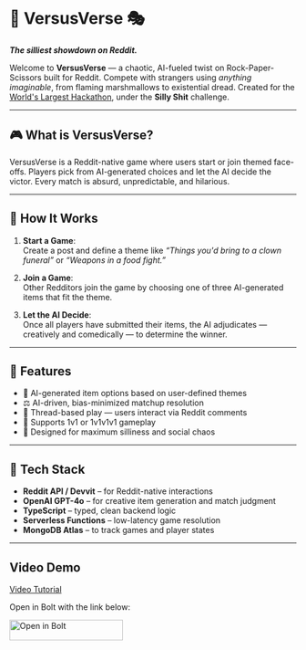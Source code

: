 # 🥊 VersusVerse 🎭
**_The silliest showdown on Reddit._**

Welcome to **VersusVerse** — a chaotic, AI-fueled twist on Rock-Paper-Scissors built for Reddit. Compete with strangers using *anything imaginable*, from flaming marshmallows to existential dread. Created for the [World's Largest Hackathon](https://worldslargesthackathon.devpost.com/), under the **Silly Shit** challenge.

---

## 🎮 What is VersusVerse?

VersusVerse is a Reddit-native game where users start or join themed face-offs. Players pick from AI-generated choices and let the AI decide the victor. Every match is absurd, unpredictable, and hilarious.

---

## 🧠 How It Works

1. **Start a Game**:  
   Create a post and define a theme like _“Things you'd bring to a clown funeral”_ or _“Weapons in a food fight.”_

2. **Join a Game**:  
   Other Redditors join the game by choosing one of three AI-generated items that fit the theme.

3. **Let the AI Decide**:  
   Once all players have submitted their items, the AI adjudicates — creatively and comedically — to determine the winner.

---

## 🧩 Features

- 🎨 AI-generated item options based on user-defined themes  
- ⚖️ AI-driven, bias-minimized matchup resolution  
- 🧵 Thread-based play — users interact via Reddit comments  
- 👥 Supports 1v1 or 1v1v1v1 gameplay  
- 🤪 Designed for maximum silliness and social chaos

---

## 🚀 Tech Stack

- **Reddit API / Devvit** – for Reddit-native interactions  
- **OpenAI GPT-4o** – for creative item generation and match judgment  
- **TypeScript** – typed, clean backend logic  
- **Serverless Functions** – low-latency game resolution  
- **MongoDB Atlas** – to track games and player states

---


## Video Demo

[Video Tutorial](https://www.youtube.com)


Open in Bolt with the link below:

<a href="https://bolt.new/github.com/carrier-pigeon-san/versusverse"><img src="docs-img/open-in-bolt-2x.png" height="36px" width="199px" alt="Open in Bolt"></a>
